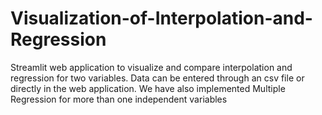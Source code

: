 # Visualization-of-Interpolation-and-Regression
Streamlit web application to visualize and compare interpolation and regression for two variables. Data can be entered through an csv file or directly in the web application. We have also implemented Multiple Regression for more than one independent variables
